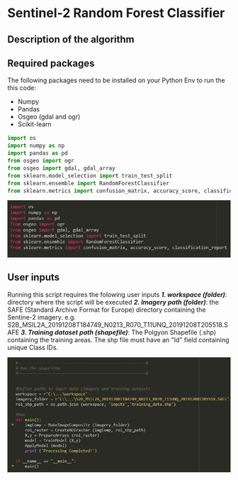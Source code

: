 # Sentinel-2 Random Forest Classifier
## Description of the algorithm
## Required packages
The following packages need to be installed on your Python Env to run the this code:
- Numpy
- Pandas
- Osgeo (gdal and ogr)
- Scikit-learn

```Python
import os
import numpy as np
import pandas as pd
from osgeo import ogr
from osgeo import gdal, gdal_array
from sklearn.model_selection import train_test_split
from sklearn.ensemble import RandomForestClassifier
from sklearn.metrics import confusion_matrix, accuracy_score, classification_report
```
![SE Image 1](img/req.JPG)

## User inputs
Running this script requires the folowing user inputs
***1. workspace (folder)***: directory where the script will be executed
***2. Imagery path (folder)***: the SAFE (Standard Archive Format for Europe) directory containing the Sentine-2 imagery. e.g.  S2B_MSIL2A_20191208T184749_N0213_R070_T11UNQ_20191208T205518.SAFE
***3.  Training dataset path (shapefile)***: The Polgyon Shapefile (.shp) containing the training areas. The shp file must have an "Id" field containing unique Class IDs.

![SE Image 1](img/run.JPG)
